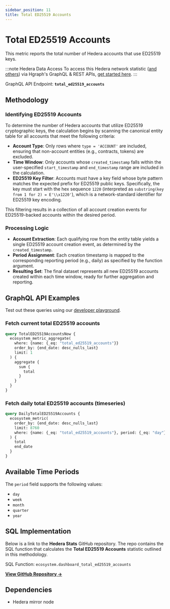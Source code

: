 ```yaml
---
sidebar_position: 11
title: Total ED25519 Accounts
---
```


# Total ED25519 Accounts

This metric reports the total number of Hedera accounts that use ED25519 keys.

:::note Hedera Data Access
To access this Hedera network statistic ([and others](/category/hedera-stats/)) via Hgraph's GraphQL & REST APIs, [get started here](https://www.hgraph.com/hedera).
:::

GraphQL API Endpoint: **`total_ed25519_accounts`**

## Methodology

### Identifying ED25519 Accounts

To determine the number of Hedera accounts that utilize ED25519 cryptographic keys, the calculation begins by scanning the canonical entity table for all accounts that meet the following criteria:

- **Account Type**: Only rows where `type = 'ACCOUNT'` are included, ensuring that non-account entities (e.g., contracts, tokens) are excluded.
- **Time Window**: Only accounts whose `created_timestamp` falls within the user-specified `start_timestamp` and `end_timestamp` range are included in the calculation.
- **ED25519 Key Filter**: Accounts must have a key field whose byte pattern matches the expected prefix for ED25519 public keys. Specifically, the key must start with the hex sequence `1220` (interpreted as `substring(key from 1 for 2) = E'\\x1220'`), which is a network-standard identifier for ED25519 key encoding.

This filtering results in a collection of all account creation events for ED25519-backed accounts within the desired period.

### Processing Logic

- **Account Extraction**: Each qualifying row from the entity table yields a single ED25519 account creation event, as determined by the `created_timestamp`.
- **Period Assignment**: Each creation timestamp is mapped to the corresponding reporting period (e.g., daily) as specified by the function argument.
- **Resulting Set**: The final dataset represents all new ED25519 accounts created within each time window, ready for further aggregation and reporting.

## GraphQL API Examples

Test out these queries using our [developer playground](https://dashboard.hgraph.com).

### Fetch current total ED25519 accounts

```graphql
query TotalED25519AccountsNow {
  ecosystem_metric_aggregate(
    where: {name: {_eq: "total_ed25519_accounts"}}
    order_by: {end_date: desc_nulls_last}
    limit: 1
  ) {
    aggregate {
      sum {
        total
      }
    }
  }
}
```

### Fetch daily total ED25519 accounts (timeseries)

```graphql
query DailyTotalED25519Accounts {
  ecosystem_metric(
    order_by: {end_date: desc_nulls_last}
    limit: 8760
    where: {name: {_eq: "total_ed25519_accounts"}, period: {_eq: "day"}}
  ) {
    total
    end_date
  }
}
```

## Available Time Periods

The `period` field supports the following values:

- `day`
- `week`
- `month`
- `quarter`
- `year`

## SQL Implementation

Below is a link to the **Hedera Stats** GitHub repository. The repo contains the SQL function that calculates the **Total ED25519 Accounts** statistic outlined in this methodology.

SQL Function: `ecosystem.dashboard_total_ed25519_accounts`

**[View GitHub Repository →](https://github.com/hgraph-io/hedera-stats)**

## Dependencies
* Hedera mirror node
